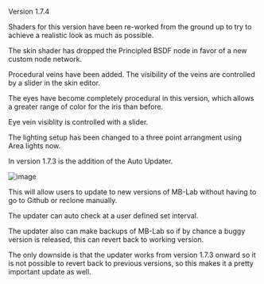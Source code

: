 Version 1.7.4

Shaders for this version have been re-worked from the ground up to try
to achieve a realistic look as much as possible.

The skin shader has dropped the Principled BSDF node in favor of a new
custom node network.

Procedural veins have been added. The visibility of the veins are
controlled by a slider in the skin editor.

The eyes have become completely procedural in this version, which allows
a greater range of color for the iris than before.

Eye vein visiblity is controlled with a slider.

The lighting setup has been changed to a three point arrangment using
Area lights now.

In version 1.7.3 is the addition of the Auto Updater.

![image](images/auto_updater_173.png)

This will allow users to update to new versions of MB-Lab without having
to go to Github or reclone manually.

The updater can auto check at a user defined set interval.

The updater also can make backups of MB-Lab so if by chance a buggy
version is released, this can revert back to working version.

The only downside is that the updater works from version 1.7.3 onward so
it is not possible to revert back to previous versions, so this makes it
a pretty important update as well.
